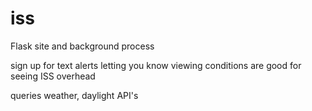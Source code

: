 # iss

Flask site and background process

sign up for text alerts letting you know viewing conditions are good for seeing ISS overhead

queries weather, daylight API's
